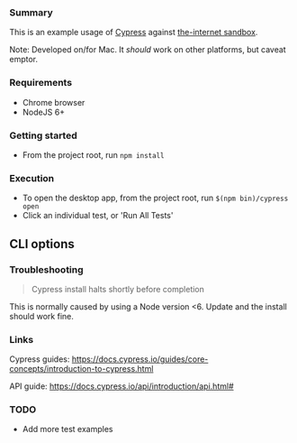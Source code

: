 ### Summary

This is an example usage of [Cypress] against [the-internet sandbox].

Note: Developed on/for Mac.  It _should_ work on other platforms, but caveat emptor.

### Requirements
- Chrome browser 
- NodeJS 6+

### Getting started
- From the project root, run `npm install`

### Execution
- To open the desktop app, from the project root, run `$(npm bin)/cypress open`
- Click an individual test, or 'Run All Tests'

## CLI options

### Troubleshooting
> Cypress install halts shortly before completion

This is normally caused by using a Node version <6.  Update and the install should work fine.

### Links
Cypress guides: https://docs.cypress.io/guides/core-concepts/introduction-to-cypress.html

API guide: https://docs.cypress.io/api/introduction/api.html#

### TODO
- Add more test examples


[Cypress]: https://www.cypress.io/
[the-internet sandbox]: https://the-internet.herokuapp.com/